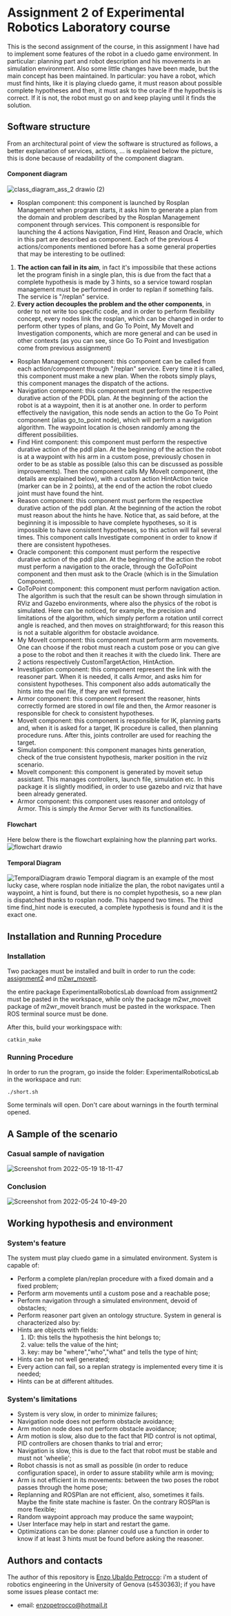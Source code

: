 # Assignment 2 of Experimental Robotics Laboratory course

This is the second assignment of the course, in this assignment I have had to implement some features of the robot in a cluedo game environment. In particular: planning part and robot description and his movements in an simulation environment.
Also some little changes have been made, but the main concept has been maintained. 
In particular: you have a robot, which must find hints, like it is playing cluedo game, it must reason about possible complete hypotheses and then, it must ask to the oracle if the hypothesis is correct. If it is not, the robot must go on and keep playing until it finds the solution.

## Software structure
From an architectural point of view the software is structured as follows, a better explanation of services, actions, ... is explained below the picture, this is done because of readability of the component diagram.

#### Component diagram
![class_diagram_ass_2 drawio (2)](https://user-images.githubusercontent.com/48513075/166264792-902c78d4-b3b1-4d31-9056-ff45079da4a8.png)


- Rosplan component: this component is launched by Rosplan Management when program starts, it asks him to generate a plan from the domain and problem described by the Rosplan Management component through services. This component is responsible for launching the 4 actions Navigation, Find Hint, Reason and Oracle, which in this part are described as component.
Each of the previous 4 actions/components mentioned before has a some general properties that may be interesting to be outlined: 
1. **The action can fail in its aim**, in fact it's impossibile that these actions let the program finish in a single plan, this is due from the fact that a complete hypothesis is made by 3 hints, so a service toward rosplan management must be performed in order to replan if something fails. The service is "/replan" service.
2. **Every action decouples the problem and the other components**, in order to not write too specific code, and in order to perform flexibility concept, every nodes link the rosplan, which can be changed in order to perform other types of plans, and Go To Point, My MoveIt and Investigation components, which are more general and can be used in other contexts (as you can see, since Go To Point and Investigation come from previous assignment)
- Rosplan Management component: this component can be called from each action/component through "/replan" service. Every time it is called, this component must make a new plan. When the robots simply plays, this component manages the dispatch of the actions.
- Navigation component: this component must perform the respective durative action of the PDDL plan. At the beginning of the action the robot is at a waypoint, then it is at another one. In order to perform effectively the navigation, this node sends an action to the Go To Point component (alias go_to_point node), which will perform a navigation algorithm. The waypoint location is chosen randomly among the different possibilities.
- Find Hint component: this component must perform the respective durative action of the pddl plan. At the beginning of the action the robot is at a waypoint with his arm in a custom pose, previously chosen in order to be as stable as possible (also this can be discussed as possible improvements). Then the component calls My MoveIt component, (the details are explained below), with a custom action HintAction twice (marker can be in 2 points), at the end of the action the robot cluedo joint must have found the hint.
- Reason component: this component must perform the respective durative action of the pddl plan. At the beginning of the action the robot must reason about the hints he have. Notice that, as said before, at the beginning it is impossible to have complete hypotheses, so it is impossible to have consistent hypotheses, so this action will fail several times. This component calls Investigate component in order to know if there are consistent hypotheses. 
- Oracle component: this component must perform the respective durative action of the pddl plan. At the beginning of the action the robot must perform a navigation to the oracle, through the GoToPoint component and then must ask to the Oracle (which is in the Simulation Component).
- GoToPoint component: this component must perform navigation action. The algorithm is such that the result can be shown through simulation in RViz and Gazebo environments, where also the physics of the robot is simulated. Here can be noticed, for example, the precision and limitations of the algorithm, which simply perform a rotation until correct angle is reached, and then moves on straightforward; for this reason this is not a suitable algorithm for obstacle avoidance.
- My MoveIt component: this component must perform arm movements. One can choose if the robot must reach a custom pose or you can give a pose to the robot and then it reaches it with the cluedo link. There are 2 actions respectively CustomTargetAction, HintAction.
- Investigation component: this component represent the link with the reasoner part. When it is needed, it calls Armor, and asks him for consistent hypotheses. This component also adds automatically the hints into the owl file, if they are well formed.
- Armor component: this component represent the reasoner, hints correctly formed are stored in owl file and then, the Armor reasoner is responsible for check to consistent hypotheses. 
- MoveIt component: this component is responsible for IK, planning parts and, when it is asked for a target, IK procedure is called, then planning procedure runs. After this, joints controller are used for reaching the target.
- Simulation component: this component manages hints generation, check of the true consistent hypothesis, marker position in the rviz scenario.
- MoveIt component: this component is generated by moveit setup assistant. This manages controllers, launch file, simulation etc. In this package it is slightly modified, in order to use gazebo and rviz that have been already generated.
- Armor component: this component uses reasoner and ontology of Armor. This is simply the Armor Server with its functionalities.

#### Flowchart
Here below there is the flowchart explaining how the planning part works.
![flowchart drawio](https://user-images.githubusercontent.com/48513075/167388758-dde170b4-af95-4ef7-be8d-07c60f2e1a5d.png)

#### Temporal Diagram
![TemporalDiagram drawio](https://user-images.githubusercontent.com/48513075/168557788-1fb6998d-a01f-48ce-9d5a-d9242645b80d.png)
Temporal diagram is an example of the most lucky case, where rosplan node initialize the plan, the robot navigates until a waypoint, a hint is found, but there is no complet hypothesis, so a new plan is dispatched thanks to rosplan node. This happend two times.
The third time find_hint node is executed, a complete hypothesis is found and it is the exact one. 

## Installation and Running Procedure
### Installation
Two packages must be installed and built in order to run the code: [assignment2](https://github.com/EnzoUbaldoPetrocco/ExperimentalRoboticsLab/tree/assignment2) and [m2wr_moveit](https://github.com/EnzoUbaldoPetrocco/ExperimentalRoboticsLab/tree/m2wr_moveit).

the entire package ExperimentalRoboticsLab download from assignment2 must be pasted in the workspace, while only the package m2wr_moveit package of m2wr_moveit branch must be pasted in the workspace.
Then ROS terminal source must be done.

After this, build your workingspace with:
```
catkin_make
```

### Running Procedure
In order to run the program, go inside the folder: ExperimentalRoboticsLab in the workspace and run:
```
./short.sh
```
Some terminals will open. Don't care about warnings in the fourth terminal opened.

## A Sample of the scenario
### Casual sample of navigation
![Screenshot from 2022-05-19 18-11-47](https://user-images.githubusercontent.com/48513075/169991482-2209fea6-8db1-460b-a9a2-2a48daf17d91.png)

### Conclusion
![Screenshot from 2022-05-24 10-49-20](https://user-images.githubusercontent.com/48513075/169991240-0e46e07b-b97d-4378-bac8-82a8d652da37.png)

## Working hypothesis and environment
### System's feature
The system must play cluedo game in a simulated environment.
System is capable of:
- Perform a complete plan/replan procedure with a fixed domain and a fixed problem;
- Perform arm movements until a custom pose and a reachable pose;
- Perform navigation through a simulated environment, devoid of obstacles;
- Perform reasoner part given an ontology structure.
System in general is characterized also by:
- Hints are objects with fields: 
    1) ID: this tells the hypothesis the hint belongs to;
    2) value: tells the value of the hint;
    3) key: may be "where","who","what" and tells the type of hint;
- Hints can be not well generated;
- Every action can fail, so a replan strategy is implemented every time it is needed;
- Hints can be at different altitudes.

### System's limitations
- System is very slow, in order to minimize failures;
- Navigation node does not perform obstacle avoidance;
- Arm motion node does not perform obstacle avoidance;
- Arm motion is slow, also due to the fact that PID control is not optimal, PID controllers are chosen thanks to trial and error;
- Navigation is slow, this is due to the fact that robot must be stable and must not 'wheelie';
- Robot chassis is not as small as possible (in order to reduce configuration space), in order to assure stability while arm is moving;
- Arm is not efficient in its movements: between the two poses the robot passes through the home pose;
- Replanning and ROSPlan are not efficient, also, sometimes it fails. Maybe the finite state machine is faster. On the contrary ROSPlan is more flexible;
- Random waypoint approach may produce the same waypoint;
- User Interface may help in start and restart the game.
- Optimizations can be done: planner could use a function in order to know if at least 3 hints must be found before asking the reasoner.


## Authors and contacts
The author of this repository is [Enzo Ubaldo Petrocco](https://github.com/EnzoUbaldoPetrocco/ExperimentalRoboticsLab): i'm a student of robotics engineering in the University of Genova (s4530363); if you have some issues please contact me:
- email: enzopetrocco@hotmail.it 

